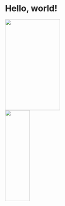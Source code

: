# Hello, world!
<div>
    <a href="https://github.com/fabianoomendes">
    <img width="60%" height="300px" src="http://github-readme-streak-stats.herokuapp.com/?user=fabianoomendes&theme=dark&hide_border=true&fire=FA8B00&stroke=FA8B00&sideLabels=FA8B00)](https://git.io/streak-stats"/>
    <a href="https://github.com/fabianoomendes">
    <img width="40%" height="300px" src="https://github-readme-stats.vercel.app/api/top-langs/?username=fabianoomendes&layout=compact&langs_count=16&theme=great-gatsby&border_color=#151515"/>
</div>
